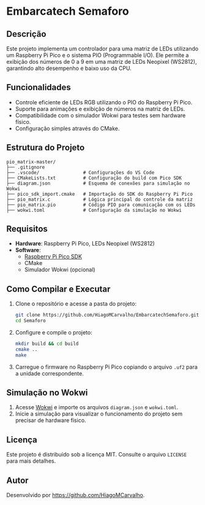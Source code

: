 # Embarcatech Semaforo

## Descrição
Este projeto implementa um controlador para uma matriz de LEDs utilizando um Raspberry Pi Pico e o sistema PIO (Programmable I/O). Ele permite a exibição dos números de 0 a 9 em uma matriz de LEDs Neopixel (WS2812), garantindo alto desempenho e baixo uso da CPU.

## Funcionalidades
- Controle eficiente de LEDs RGB utilizando o PIO do Raspberry Pi Pico.
- Suporte para animações e exibição de números na matriz de LEDs.
- Compatibilidade com o simulador Wokwi para testes sem hardware físico.
- Configuração simples através do CMake.

## Estrutura do Projeto
```
pio_matrix-master/
├── .gitignore
├── .vscode/                # Configurações do VS Code
├── CMakeLists.txt          # Configuração do build com Pico SDK
├── diagram.json            # Esquema de conexões para simulação no Wokwi
├── pico_sdk_import.cmake   # Importação do SDK do Raspberry Pi Pico
├── pio_matrix.c            # Lógica principal do controle da matriz
├── pio_matrix.pio          # Código PIO para comunicação com os LEDs
├── wokwi.toml              # Configuração da simulação no Wokwi
```

## Requisitos
- **Hardware**: Raspberry Pi Pico, LEDs Neopixel (WS2812)
- **Software**:
  - [Raspberry Pi Pico SDK](https://github.com/raspberrypi/pico-sdk)
  - CMake
  - Simulador Wokwi (opcional)

## Como Compilar e Executar
1. Clone o repositório e acesse a pasta do projeto:
   ```sh
   git clone https://github.com/HiagoMCarvalho/EmbarcatechSemaforo.git
   cd Semaforo
   ```
2. Configure e compile o projeto:
   ```sh
   mkdir build && cd build
   cmake ..
   make
   ```
3. Carregue o firmware no Raspberry Pi Pico copiando o arquivo `.uf2` para a unidade correspondente.

## Simulação no Wokwi
1. Acesse [Wokwi](https://wokwi.com/) e importe os arquivos `diagram.json` e `wokwi.toml`.
2. Inicie a simulação para visualizar o funcionamento do projeto sem precisar de hardware físico.

## Licença
Este projeto é distribuído sob a licença MIT. Consulte o arquivo `LICENSE` para mais detalhes.

## Autor
Desenvolvido por <https://github.com/HiagoMCarvalho>.

